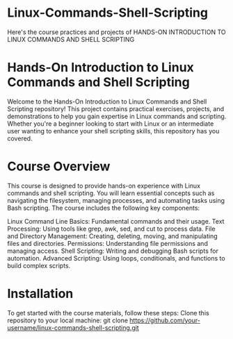 # Linux-Commands-Shell-Scripting
Here's the course practices and projects of HANDS-ON INTRODUCTION TO LINUX COMMANDS AND SHELL SCRIPTING
# Hands-On Introduction to Linux Commands and Shell Scripting
Welcome to the Hands-On Introduction to Linux Commands and Shell Scripting repository! This project contains practical exercises, projects, and demonstrations to help you gain expertise in Linux commands and scripting. Whether you're a beginner looking to start with Linux or an intermediate user wanting to enhance your shell scripting skills, this repository has you covered.

# Course Overview
This course is designed to provide hands-on experience with Linux commands and shell scripting. You will learn essential concepts such as navigating the filesystem, managing processes, and automating tasks using Bash scripting. The course includes the following key components:

Linux Command Line Basics: Fundamental commands and their usage.
Text Processing: Using tools like grep, awk, sed, and cut to process data.
File and Directory Management: Creating, deleting, moving, and manipulating files and directories.
Permissions: Understanding file permissions and managing access.
Shell Scripting: Writing and debugging Bash scripts for automation.
Advanced Scripting: Using loops, conditionals, and functions to build complex scripts.

# Installation
To get started with the course materials, follow these steps:
Clone this repository to your local machine:
   git clone https://github.com/your-username/linux-commands-shell-scripting.git
